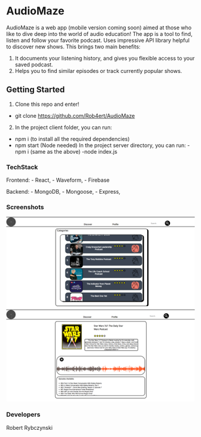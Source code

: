 # AudioMaze

AudioMaze is a web app (mobile version coming soon) aimed at those who like to dive deep into the world of audio education! The app is a tool to find, listen and follow your favorite podcast. Uses impressive API library helpful to discover new shows. This brings two main benefits:

1. It documents your listening history, and gives you flexible access to your saved podcast.
2. Helps you to find similar episodes or track currently popular shows.

## Getting Started

1. Clone this repo and enter! 
  - git clone https://github.com/Rob4ert/AudioMaze

2. In the project client folder, you can run:
  - npm i (to install all the required dependencies)
  - npm start (Node needed)
 In the project server directory, you can run:
  -npm i (same as the above)
  -node index.js
  

### TechStack
  
  Frontend:
    - React,
    - Waveform,
    - Firebase
   
  Backend: 
    - MongoDB,
    - Mongoose,
    - Express,
      


### Screenshots

![Screenshot](audiomaze1.png) ![Screenshot](audiomaze2.png)


### Developers

  Robert Rybczynski
